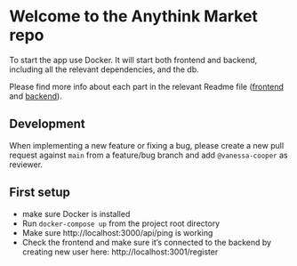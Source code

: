 # Welcome to the Anythink Market repo

To start the app use Docker. It will start both frontend and backend, including all the relevant dependencies, and the db.

Please find more info about each part in the relevant Readme file ([frontend](frontend/readme.md) and [backend](backend/README.md)).

## Development

When implementing a new feature or fixing a bug, please create a new pull request against `main` from a feature/bug branch and add `@vanessa-cooper` as reviewer.

## First setup

- make sure Docker is installed
- Run `docker-compose up` from the project root directory
- Make sure http://localhost:3000/api/ping is working
- Check the frontend and make sure it’s connected to the backend by creating new user here: http://localhost:3001/register
